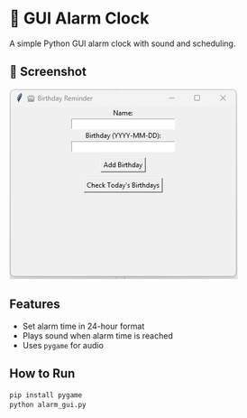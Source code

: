 # 🔔 GUI Alarm Clock

A simple Python GUI alarm clock with sound and scheduling.

## 📸 Screenshot

![Alarm Screenshot](./screenshot1.jpg)

## Features

- Set alarm time in 24-hour format
- Plays sound when alarm time is reached
- Uses `pygame` for audio

## How to Run

```bash
pip install pygame
python alarm_gui.py
